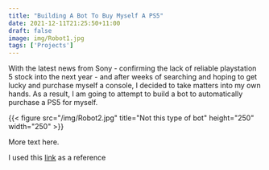 ```yaml
---
title: "Building A Bot To Buy Myself A PS5"
date: 2021-12-11T21:25:50+11:00
draft: false
image: img/Robot1.jpg
tags: ['Projects']
---
```


With the latest news from Sony - confirming the lack of reliable playstation 5 stock into the next year - and after weeks of searching and hoping to get lucky and purchase myself a console, I decided to take matters into my own hands. As a result, I am going to attempt to build a bot to automatically purchase a PS5 for myself.

{{< figure src="/img/Robot2.jpg" title="Not this type of bot" height="250" width="250" >}}

More text here.

I used this [link](https://github.com/Hari-Nagarajan/fairgame) as a reference
